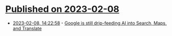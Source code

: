 # [Published on 2023-02-08](index.md)

* [2023-02-08, 14:22:58](https://news.ycombinator.com/item?id=34708381) - [Google is still drip-feeding AI into Search, Maps, and Translate](https://www.theverge.com/2023/2/8/23589886/google-search-maps-translate-features-updates-live-from-paris-event)

